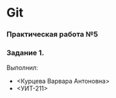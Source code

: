 # Git
### Практическая работа №5
### Задание 1.
Выполнил:
* <Курцева Варвара Антоновна>
* <УИТ-211>

